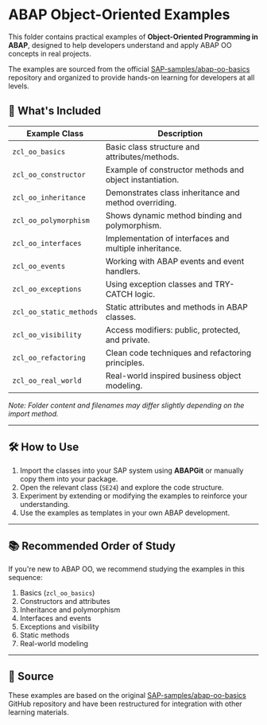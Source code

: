# ABAP Object-Oriented Examples

This folder contains practical examples of **Object-Oriented Programming in ABAP**, designed to help developers understand and apply ABAP OO concepts in real projects.

The examples are sourced from the official [SAP-samples/abap-oo-basics](https://github.com/SAP-samples/abap-oo-basics) repository and organized to provide hands-on learning for developers at all levels.

## 📘 What's Included

| Example Class | Description |
|---------------|-------------|
| `zcl_oo_basics` | Basic class structure and attributes/methods. |
| `zcl_oo_constructor` | Example of constructor methods and object instantiation. |
| `zcl_oo_inheritance` | Demonstrates class inheritance and method overriding. |
| `zcl_oo_polymorphism` | Shows dynamic method binding and polymorphism. |
| `zcl_oo_interfaces` | Implementation of interfaces and multiple inheritance. |
| `zcl_oo_events` | Working with ABAP events and event handlers. |
| `zcl_oo_exceptions` | Using exception classes and TRY-CATCH logic. |
| `zcl_oo_static_methods` | Static attributes and methods in ABAP classes. |
| `zcl_oo_visibility` | Access modifiers: public, protected, and private. |
| `zcl_oo_refactoring` | Clean code techniques and refactoring principles. |
| `zcl_oo_real_world` | Real-world inspired business object modeling. |

_Note: Folder content and filenames may differ slightly depending on the import method._

---

## 🛠 How to Use

1. Import the classes into your SAP system using **ABAPGit** or manually copy them into your package.
2. Open the relevant class (`SE24`) and explore the code structure.
3. Experiment by extending or modifying the examples to reinforce your understanding.
4. Use the examples as templates in your own ABAP development.

---

## 📚 Recommended Order of Study

If you're new to ABAP OO, we recommend studying the examples in this sequence:

1. Basics (`zcl_oo_basics`)
2. Constructors and attributes
3. Inheritance and polymorphism
4. Interfaces and events
5. Exceptions and visibility
6. Static methods
7. Real-world modeling

---

## 📌 Source

These examples are based on the original [SAP-samples/abap-oo-basics](https://github.com/SAP-samples/abap-oo-basics) GitHub repository and have been restructured for integration with other learning materials.
